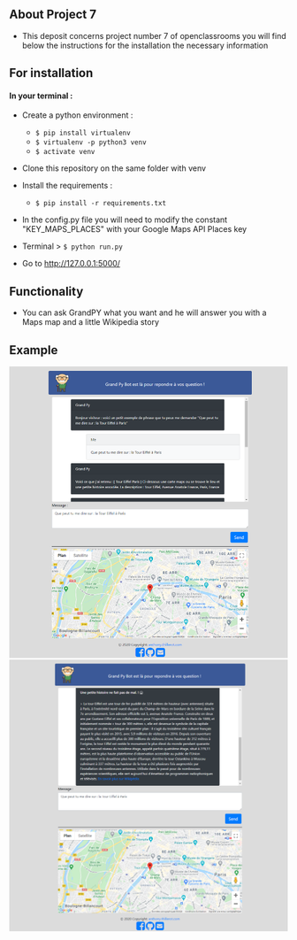 ## About Project 7
- This deposit concerns project number 7 of openclassrooms you will find below the instructions for the installation the necessary information

## For installation
#### In your terminal : 
* Create a python environment : 
    * `$ pip install virtualenv `
    * `$ virtualenv -p python3 venv` 
    * `$ activate venv` 
* Clone this repository on the same folder with venv
* Install the requirements :
    * `$ pip install -r requirements.txt`
 
* In the config.py file you will need to modify the constant "KEY_MAPS_PLACES" with your Google Maps API Places key
* Terminal > `$ python run.py` 
* Go to http://127.0.0.1:5000/

## Functionality

* You can ask GrandPY what you want and he will answer you with a Maps map and a little Wikipedia story

## Example

![](https://raw.githubusercontent.com/Anthony10700/P7/main/screenshot/1.png)
![](https://raw.githubusercontent.com/Anthony10700/P7/main/screenshot/2.png)